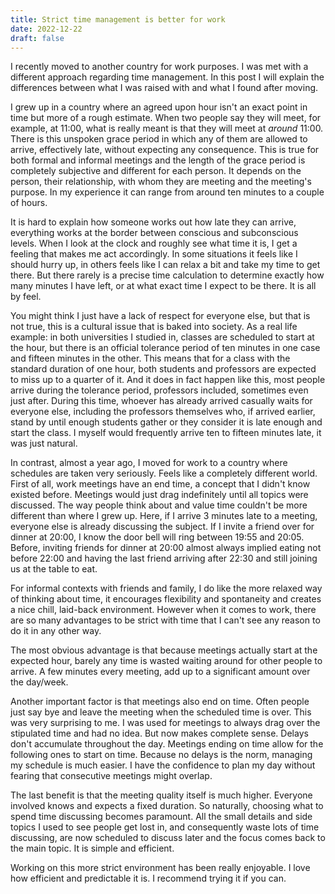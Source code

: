 ```yaml
---
title: Strict time management is better for work
date: 2022-12-22
draft: false
---
```


I recently moved to another country for work purposes. 
I was met with a different approach regarding time management. 
In this post I will explain the differences between what I was raised with and what I found after moving.

I grew up in a country where an agreed upon hour isn't an exact point in time but more of a rough estimate. 
When two people say they will meet, for example, at 11:00, what is really meant is that they will meet at *around* 11:00. 
There is this unspoken grace period in which any of them are allowed to arrive, effectively late, without expecting any consequence. 
This is true for both formal and informal meetings and the length of the grace period is completely subjective and different for each person. 
It depends on the person, their relationship, with whom they are meeting and the meeting's purpose. 
In my experience it can range from around ten minutes to a couple of hours.

It is hard to explain how someone works out how late they can arrive, everything works at the border between conscious and subconscious levels. 
When I look at the clock and roughly see what time it is, I get a feeling that makes me act accordingly.
In some situations it feels like I should hurry up, in others feels like I can relax a bit and take my time to get there. 
But there rarely is a precise time calculation to determine exactly how many minutes I have left, or at what exact time I expect to be there. 
It is all by feel.

You might think I just have a lack of respect for everyone else, but that is not true, this is a cultural issue that is baked into society. 
As a real life example: in both universities I studied in, classes are scheduled to start at the hour, but there is an official tolerance period of ten minutes in one case and fifteen minutes in the other. 
This means that for a class with the standard duration of one hour, both students and professors are expected to miss up to a quarter of it. 
And it does in fact happen like this, most people arrive during the tolerance period, professors included, sometimes even just after. 
During this time, whoever has already arrived casually waits for everyone else, including the professors themselves who, if arrived earlier, stand by until enough students gather or they consider it is late enough and start the class. 
I myself would frequently arrive ten to fifteen minutes late, it was just natural.

In contrast, almost a year ago, I moved for work to a country where schedules are taken very seriously. 
Feels like a completely different world.
First of all, work meetings have an end time, a concept that I didn't know existed before. 
Meetings would just drag indefinitely until all topics were discussed.
The way people think about and value time couldn't be more different than where I grew up.
Here, if I arrive 3 minutes late to a meeting, everyone else is already discussing the subject. 
If I invite a friend over for dinner at 20:00, I know the door bell will ring between 19:55 and 20:05. 
Before, inviting friends for dinner at 20:00 almost always implied eating not before 22:00 and having the last friend arriving after 22:30 and still joining us at the table to eat. 

For informal contexts with friends and family, I do like the more relaxed way of thinking about time, it encourages flexibility and spontaneity and creates a nice chill, laid-back environment. 
However when it comes to work, there are so many advantages to be strict with time that I can't see any reason to do it in any other way.

The most obvious advantage is that because meetings actually start at the expected hour, barely any time is wasted waiting around for other people to arrive. 
A few minutes every meeting, add up to a significant amount over the day/week. 

Another important factor is that meetings also end on time. 
Often people just say bye and leave the meeting when the scheduled time is over. 
This was very surprising to me. 
I was used for meetings to always drag over the stipulated time and had no idea. 
But now makes complete sense. 
Delays don't accumulate throughout the day. 
Meetings ending on time allow for the following ones to start on time. 
Because no delays is the norm, managing my schedule is much easier. 
I have the confidence to plan my day without fearing that consecutive meetings might overlap. 

The last benefit is that the meeting quality itself is much higher. 
Everyone involved knows and expects a fixed duration. 
So naturally, choosing what to spend time discussing becomes paramount. 
All the small details and side topics I used to see people get lost in, and consequently waste lots of time discussing, are now scheduled to discuss later and the focus comes back to the main topic. 
It is simple and efficient. 

Working on this more strict environment has been really enjoyable. 
I love how efficient and predictable it is. 
I recommend trying it if you can.